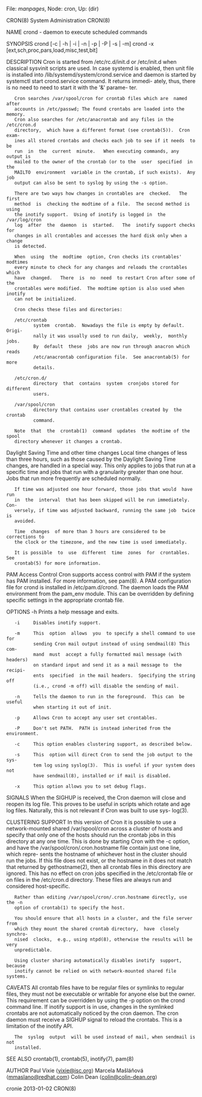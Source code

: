 File: *manpages*,  Node: cron,  Up: (dir)

CRON(8)                      System Administration                     CRON(8)



NAME
       crond - daemon to execute scheduled commands

SYNOPSIS
       crond [-c | -h | -i | -n | -p | -P | -s | -m<mailcommand>]
       crond -x [ext,sch,proc,pars,load,misc,test,bit]

DESCRIPTION
       Cron  is  started  from  /etc/rc.d/init.d or /etc/init.d when classical
       sysvinit scripts are used. In case systemd is enabled, then  unit  file
       is  installed  into  /lib/systemd/system/crond.service  and  daemon  is
       started by systemctl start crond.service command.  It  returns  immedi-
       ately,  thus, there is no need to need to start it with the '&' parame-
       ter.

       Cron searches /var/spool/cron for crontab files which are  named  after
       accounts in /etc/passwd; The found crontabs are loaded into the memory.
       Cron also searches for /etc/anacrontab and any files in the /etc/cron.d
       directory,  which have a different format (see crontab(5)).  Cron exam-
       ines all stored crontabs and checks each job to see if it needs  to  be
       run  in  the  current  minute.   When executing commands, any output is
       mailed to the owner of the crontab (or to the  user  specified  in  the
       MAILTO  environment  variable in the crontab, if such exists).  Any job
       output can also be sent to syslog by using the -s option.

       There are two ways how changes in crontables are  checked.   The  first
       method  is  checking the modtime of a file.  The second method is using
       the inotify support.  Using of inotify is logged in  the  /var/log/cron
       log  after  the  daemon  is  started.   The  inotify support checks for
       changes in all crontables and accesses the hard disk only when a change
       is detected.

       When  using  the  modtime  option, Cron checks its crontables' modtimes
       every minute to check for any changes and reloads the crontables  which
       have  changed.   There  is  no  need  to restart Cron after some of the
       crontables were modified.  The modtime option is also used when inotify
       can not be initialized.

       Cron checks these files and directories:

       /etc/crontab
              system  crontab.  Nowadays the file is empty by default.  Origi-
              nally it was usually used to run daily,  weekly,  monthly  jobs.
              By  default  these  jobs are now run through anacron which reads
              /etc/anacrontab configuration file.  See anacrontab(5) for  more
              details.

       /etc/cron.d/
              directory  that  contains  system  cronjobs stored for different
              users.

       /var/spool/cron
              directory that contains user crontables created by  the  crontab
              command.

       Note  that  the  crontab(1)  command  updates  the modtime of the spool
       directory whenever it changes a crontab.

   Daylight Saving Time and other time changes
       Local time changes of less than three hours, such as  those  caused  by
       the  Daylight  Saving Time changes, are handled in a special way.  This
       only applies to jobs that run at a specific time and jobs that run with
       a granularity greater than one hour.  Jobs that run more frequently are
       scheduled normally.

       If time was adjusted one hour forward, those jobs that would  have  run
       in  the  interval  that has been skipped will be run immediately.  Con-
       versely, if time was adjusted backward, running the same job  twice  is
       avoided.

       Time  changes  of more than 3 hours are considered to be corrections to
       the clock or the timezone, and the new time is used immediately.

       It is possible  to  use  different  time  zones  for  crontables.   See
       crontab(5) for more information.

   PAM Access Control
       Cron  supports access control with PAM if the system has PAM installed.
       For more information, see pam(8).  A PAM configuration file  for  crond
       is installed in /etc/pam.d/crond.  The daemon loads the PAM environment
       from the pam_env module.  This can be overridden by  defining  specific
       settings in the appropriate crontab file.

OPTIONS
       -h     Prints a help message and exits.

       -i     Disables inotify support.

       -m     This  option  allows  you  to specify a shell command to use for
              sending Cron mail output instead of using sendmail(8) This  com-
              mand  must  accept a fully formatted mail message (with headers)
              on standard input and send it as a mail message to  the  recipi-
              ents  specified  in the mail headers.  Specifying the string off
              (i.e., crond -m off) will disable the sending of mail.

       -n     Tells the daemon to run in the foreground.  This can  be  useful
              when starting it out of init.

       -p     Allows Cron to accept any user set crontables.

       -P     Don't set PATH.  PATH is instead inherited from the environment.

       -c     This option enables clustering support, as described below.

       -s     This  option will direct Cron to send the job output to the sys-
              tem log using syslog(3).  This is useful if your system does not
              have sendmail(8), installed or if mail is disabled.

       -x     This option allows you to set debug flags.

SIGNALS
       When  the SIGHUP is received, the Cron daemon will close and reopen its
       log file.  This proves to be useful in scripts which rotate and age log
       files.   Naturally,  this is not relevant if Cron was built to use sys-
       log(3).

CLUSTERING SUPPORT
       In this version of Cron it is possible to use a network-mounted  shared
       /var/spool/cron  across a cluster of hosts and specify that only one of
       the hosts should run the crontab jobs in  this  directory  at  any  one
       time.   This  is done by starting Cron with the -c option, and have the
       /var/spool/cron/.cron.hostname file contain just one line, which repre-
       sents  the  hostname  of  whichever  host in the cluster should run the
       jobs.  If this file does not exist, or the  hostname  in  it  does  not
       match  that  returned by gethostname(2), then all crontab files in this
       directory are ignored.  This has no effect on cron  jobs  specified  in
       the  /etc/crontab file or on files in the /etc/cron.d directory.  These
       files are always run and considered host-specific.

       Rather than editing /var/spool/cron/.cron.hostname directly, use the -n
       option of crontab(1) to specify the host.

       You should ensure that all hosts in a cluster, and the file server from
       which they mount the shared crontab directory,  have  closely  synchro-
       nised  clocks,  e.g., using ntpd(8), otherwise the results will be very
       unpredictable.

       Using cluster sharing automatically disables inotify  support,  because
       inotify cannot be relied on with network-mounted shared file systems.

CAVEATS
       All  crontab  files  have  to  be  regular files or symlinks to regular
       files, they must not be executable or writable for anyone else but  the
       owner.   This  requirement  can be overridden by using the -p option on
       the crond command line.  If inotify support is in use, changes  in  the
       symlinked  crontabs  are  not automatically noticed by the cron daemon.
       The cron daemon must receive a SIGHUP signal to  reload  the  crontabs.
       This is a limitation of the inotify API.

       The  syslog  output  will be used instead of mail, when sendmail is not
       installed.

SEE ALSO
       crontab(1), crontab(5), inotify(7), pam(8)

AUTHOR
       Paul Vixie ⟨vixie@isc.org⟩
       Marcela Mašláňová ⟨mmaslano@redhat.com⟩
       Colin Dean ⟨colin@colin-dean.org⟩



cronie                            2013-01-02                           CRON(8)
